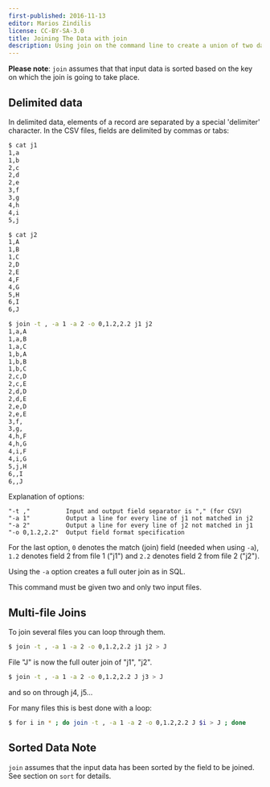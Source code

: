 ```yaml
---
first-published: 2016-11-13
editor: Marios Zindilis
license: CC-BY-SA-3.0
title: Joining The Data with join
description: Using join on the command line to create a union of two data files
---
```


**Please note**: `join` assumes that that input data is sorted based on the key 
on which the join is going to take place.

## Delimited data ##

In delimited data, elements of a record are separated by a special 'delimiter' 
character. In the CSV files, fields are delimited by commas or tabs:

```bash
$ cat j1
1,a
1,b
2,c
2,d
2,e
3,f
3,g
4,h
4,i
5,j
```

```bash
$ cat j2
1,A
1,B
1,C
2,D
2,E
4,F
4,G
5,H
6,I
6,J
```

```bash
$ join -t , -a 1 -a 2 -o 0,1.2,2.2 j1 j2
1,a,A
1,a,B
1,a,C
1,b,A
1,b,B
1,b,C
2,c,D
2,c,E
2,d,D
2,d,E
2,e,D
2,e,E
3,f,
3,g,
4,h,F
4,h,G
4,i,F
4,i,G
5,j,H
6,,I
6,,J
```

Explanation of options:

    "-t ,"          Input and output field separator is "," (for CSV)
    "-a 1"          Output a line for every line of j1 not matched in j2
    "-a 2"          Output a line for every line of j2 not matched in j1
    "-o 0,1.2,2.2"  Output field format specification

For the last option, `0` denotes the match (join) field (needed when using 
`-a`), `1.2` denotes field 2 from file 1 ("j1") and `2.2` denotes field 2 from 
file 2 ("j2").

Using the `-a` option creates a full outer join as in SQL.

This command must be given two and only two input files.

## Multi-file Joins ##

To join several files you can loop through them.

```bash
$ join -t , -a 1 -a 2 -o 0,1.2,2.2 j1 j2 > J
```


File "J" is now the full outer join of "j1", "j2".

```bash
$ join -t , -a 1 -a 2 -o 0,1.2,2.2 J j3 > J
```

and so on through j4, j5&hellip;

For many files this is best done with a loop:

```bash
$ for i in * ; do join -t , -a 1 -a 2 -o 0,1.2,2.2 J $i > J ; done
```

## Sorted Data Note ##

`join` assumes that the input data has been sorted by the field to be joined. 
See section on `sort` for details.

